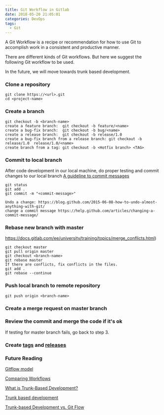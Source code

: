 ```yaml
---
title: Git Workflow in Gitlab
date: 2018-05-20 21:05:01
categories: DevOps
tags:
  - Git
---
```

A Git Workflow is a recipe or recommendation for how to use Git to accomplish work in a consistent and productive manner.

There are different kinds of Git workflows. But here we suggest the following Git workflow to be used.
<!-- more -->

In the future, we will move towards trunk based development.

### Clone a repository
```
git clone https://<url>.git
cd <project-name>
```

### Create a branch
```
git checkout -b <branch-name>
create a feature branch:  git checkout -b feature/<name>
create a bug-fix branch:  git checkout -b bug/<name>
create a release branch:  git checkout -b release/1.0
create a bug-fix branch from a release branch: git checkout -b release/1.0  release/1.0/<name>
create branch from a tag: git checkout -b <Hotfix branch> <TAG>
```

### Commit to local branch
After code development in our local machine, do proper testing and commit changes to our local branch
[A guideline to commit messages](https://gist.github.com/robertpainsi/b632364184e70900af4ab688decf6f53)

```
git status
git add .
git commit -m "<commit-message>"

Undo a change: https://blog.github.com/2015-06-08-how-to-undo-almost-anything-with-git/
change a commit message https://help.github.com/articles/changing-a-commit-message/
```

### Rebase new branch with master
https://docs.gitlab.com/ee/university/training/topics/merge_conflicts.html)
```
git checkout master
git pull origin master
git checkout <branch-name>
git rebase master
If there are conflicts, fix conflicts in the files.
git add .
git rebase --continue
```

### Push local branch to remote repository
```
git push origin <branch-name>
```

### Create a merge request on master branch

### Review the commit and merge the code if it's ok
If testing for master branch fails, go back to step 3.

### Create [tags](https://docs.gitlab.com/ee/university/training/topics/tags.html) and [releases](https://docs.gitlab.com/ee/workflow/releases.html)

### Future Reading

[Gitflow model](https://nvie.com/posts/a-successful-git-branching-model/)

[Comparing Workflows](https://www.atlassian.com/git/tutorials/comparing-workflows)

[What is Trunk-Based Development?](https://paulhammant.com/2013/04/05/what-is-trunk-based-development/)

[Trunk based development](https://trunkbaseddevelopment.com/)

[Trunk-based Development vs. Git Flow](https://www.toptal.com/software/trunk-based-development-git-flow)

